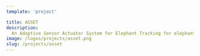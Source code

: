 ```yaml
---
template: 'project'

title: ASSET
description:
  An Adaptive Sensor Actuator System for Elephant Tracking for elephant detection and early warnings. The system will exploit the recent advances in flying robotic (quadcopter) and wireless sensor network (WSN) technology, which enables monitoring of the environment at low cost.
image: /logos/projects/asset.png
slug: /projects/asset
---
```


